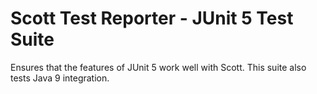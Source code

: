 Scott Test Reporter - JUnit 5 Test Suite
========================================

Ensures that the features of JUnit 5 work well with Scott. This suite also tests Java 9 integration.

